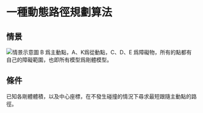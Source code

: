 # 一種動態路徑規劃算法

## 情景
![情景示意圖](https://cdn.rawgit.com/axionl/bikonochikan/a9a3ce83/fig/Planning_plans.svg)
B 爲主動點，A、K爲從動點，C、D、E 爲障礙物，所有的點都有自己的障礙範圍，也即所有模型爲剛體模型。

## 條件
已知各剛體體積，以及中心座標，在不發生碰撞的情況下尋求最短跟隨主動點的路徑。
